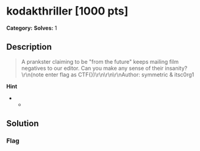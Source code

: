 # kodakthriller [1000 pts]

**Category:** 
**Solves:** 1

## Description
>A prankster claiming to be "from the future" keeps mailing film negatives to our editor. Can you make any sense of their insanity?\r\n(note enter flag as CTF{<alllowercasenospaces>})\r\n\r\n\r\nAuthor: symmetric & itsc0rg1

**Hint**
* -

## Solution

### Flag

